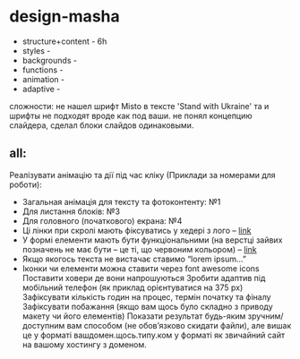 # design-masha

- structure+content - 6h
- styles -
- backgrounds -
- functions -
- animation -
- adaptive -

сложности:
не нашел шрифт Misto в тексте 'Stand with Ukraine' та и шрифты не подходят вроде как под ваши.
не понял концепцию слайдера, сделал блоки слайдов одинаковыми.
## all:

Реалізувати анімацію та дії під час кліку (Приклади за номерами для роботи):

- Загальная анімація для тексту та фотоконтенту: №1
- Для листання блоків: №3
- Для головного (початкового) екрана: №4
- Ці лінки при скролі мають фіксуватись у хедері з лого – [link](https://www.dropbox.com/s/muhucwg021ejaei/in%20header.png?dl=0)
- У формі елементи мають бути функціональними (на верстці зайвих позначень не має бути – це ті, що червоним кольором) – [link](https://www.dropbox.com/s/hymfh9ptz8dxpia/price-budget.png?dl=0)
- Якщо якогось текста не вистачає ставимо “lorem ipsum…”
- Іконки чи елементи можна ставити через font awesome icons
  Поставити ховери де вони напрошуються
  Зробити адаптив під мобільний телефон (як приклад орієнтуватися на 375 px)
  Зафіксувати кількість годин на процес, термін початку та фіналу
  Зафіксувати побажання (якщо вам щось було складно з приводу макету чи його елементів)
  Показати результат будь-яким зручним/доступним вам способом (не обов’язково скидати файли), але вишак це у форматі вашдомен.щось.типу.ком у форматі як звичайний сайт на вашому хостингу з доменом.
